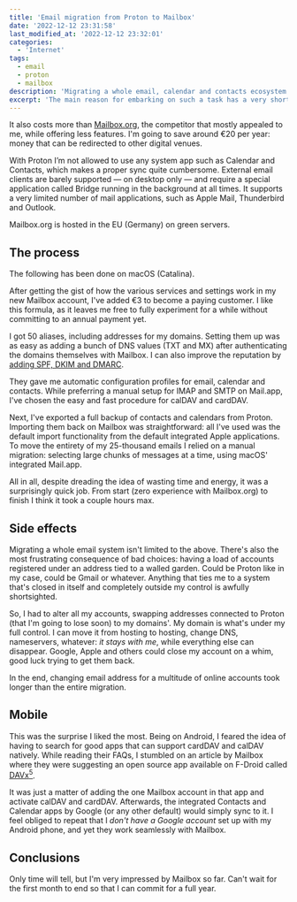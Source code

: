 ```yaml
---
title: 'Email migration from Proton to Mailbox'
date: '2022-12-12 23:31:58'
last_modified_at: '2022-12-12 23:32:01'
categories:
  - 'Internet'
tags:
  - email
  - proton
  - mailbox
description: 'Migrating a whole email, calendar and contacts ecosystem from Proton to Mailbox. On both desktop and mobile.'
excerpt: 'The main reason for embarking on such a task has a very short answer: I can’t support the fact of being trapped in a <a href="/ethics/">walled garden</a>. When I chose Proton years ago I wasn’t bothered by the concept.'
---
```

It also costs more than [Mailbox.org](https://mailbox.org), the competitor that mostly appealed to me, while offering less features. I'm going to save around €20 per year: money that can be redirected to other digital venues.

With Proton I’m not allowed to use any system app such as Calendar and Contacts, which makes a proper sync quite cumbersome. External email clients are barely supported — on desktop only — and require a special application called Bridge running in the background at all times. It supports a very limited number of mail applications, such as Apple Mail, Thunderbird and Outlook.

Mailbox.org is hosted in the EU (Germany) on green servers.

## The process

The following has been done on macOS (Catalina).

After getting the gist of how the various services and settings work in my new Mailbox account, I've added €3 to become a paying customer. I like this formula, as it leaves me free to fully experiment for a while without committing to an annual payment yet.

I got 50 aliases, including addresses for my domains. Setting them up was as easy as adding a bunch of DNS values (TXT and MX) after authenticating the domains themselves with Mailbox. I can also improve the reputation by [adding SPF, DKIM and DMARC](https://kb.mailbox.org/en/private/custom-domains/spf-dkim-and-dmarc-how-to-improve-the-spam-reputation-of-your-domain).

They gave me automatic configuration profiles for email, calendar and contacts. While preferring a manual setup for IMAP and SMTP on Mail.app, I've chosen the easy and fast procedure for calDAV and cardDAV.

Next, I've exported a full backup of contacts and calendars from Proton. Importing them back on Mailbox was straightforward: all I've used was the default import functionality from the default integrated Apple applications. To move the entirety of my 25-thousand emails I relied on a manual migration: selecting large chunks of messages at a time, using macOS' integrated Mail.app.

All in all, despite dreading the idea of wasting time and energy, it was a surprisingly quick job. From start (zero experience with Mailbox.org) to finish I think it took a couple hours max.

## Side effects

Migrating a whole email system isn't limited to the above. There's also the most frustrating consequence of bad choices: having a load of accounts registered under an address tied to a walled garden. Could be Proton like in my case, could be Gmail or whatever. Anything that ties me to a system that's closed in itself and completely outside my control is awfully shortsighted.

So, I had to alter all my accounts, swapping addresses connected to Proton (that I'm going to lose soon) to my domains'. My domain is what's under my full control. I can move it from hosting to hosting, change DNS, nameservers, whatever: *it stays with me*, while everything else can disappear. Google, Apple and others could close my account on a whim, good luck trying to get them back.

In the end, changing email address for a multitude of online accounts took longer than the entire migration.

## Mobile

This was the surprise I liked the most. Being on Android, I feared the idea of having to search for good apps that can support cardDAV and calDAV natively. While reading their FAQs, I stumbled on an article by Mailbox where they were suggesting an open source app available on F-Droid called [DAVx<sup>5</sup>](https://f-droid.org/en/packages/at.bitfire.davdroid/).

It was just a matter of adding the one Mailbox account in that app and activate calDAV and cardDAV. Afterwards, the integrated Contacts and Calendar apps by Google (or any other default) would simply sync to it. I feel obliged to repeat that I *don't have a Google account* set up with my Android phone, and yet they work seamlessly with Mailbox.

## Conclusions

Only time will tell, but I'm very impressed by Mailbox so far. Can't wait for the first month to end so that I can commit for a full year.